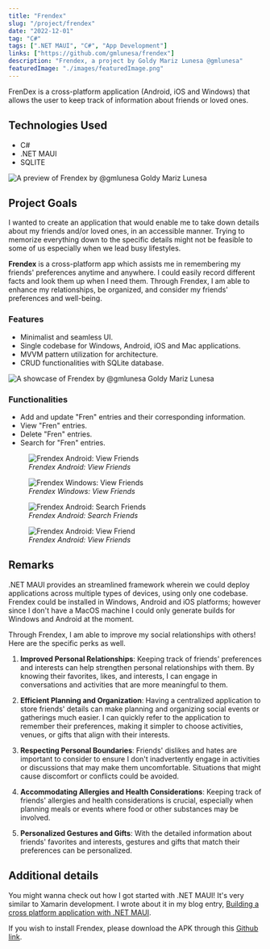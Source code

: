 ```yaml
---
title: "Frendex"
slug: "/project/frendex"
date: "2022-12-01"
tag: "C#"
tags: [".NET MAUI", "C#", "App Development"]
links: ["https://github.com/gmlunesa/frendex"]
description: "Frendex, a project by Goldy Mariz Lunesa @gmlunesa"
featuredImage: "./images/featuredImage.png"
---
```


FrenDex is a cross-platform application (Android, iOS and Windows) that allows the user to keep track of information about friends or loved ones.

## Technologies Used

- C#
- .NET MAUI
- SQLITE

<img
  src="./images/FrendexPreview.png"
  alt="A preview of Frendex by @gmlunesa Goldy Mariz Lunesa"
/>

## Project Goals

I wanted to create an application that would enable me to take down details about my friends and/or loved ones, in an accessible manner. Trying to memorize everything down to the specific details might not be feasible to some of us especially when we lead busy lifestyles.

**Frendex** is a cross-platform app which assists me in remembering my friends' preferences anytime and anywhere. I could easily record different facts and look them up when I need them. Through Frendex, I am able to enhance my relationships, be organized, and consider my friends' preferences and well-being.

### Features

- Minimalist and seamless UI.
- Single codebase for Windows, Android, iOS and Mac applications.
- MVVM pattern utilization for architecture.
- CRUD functionalities with SQLite database.

<img
  src="./images/FrendexShowcase.png"
  alt="A showcase of Frendex by @gmlunesa Goldy Mariz Lunesa"
/>

### Functionalities

- Add and update "Fren" entries and their corresponding information.
- View "Fren" entries.
- Delete "Fren" entries.
- Search for "Fren" entries.

<figure>
  <img
    src="./images/FrendexViewFriends.jpg"
    alt="Frendex Android: View Friends"
  />
  <figcaption>
    <em>Frendex Android: View Friends</em>
  </figcaption>
</figure>

<figure>
  <img
    src="./images/FrendexWindows.png"
    alt="Frendex Windows: View Friends"
  />
  <figcaption>
    <em>Frendex Windows: View Friends</em>
  </figcaption>
</figure>

<figure>
  <img
    src="./images/FrendexSearch.png"
    alt="Frendex Android: Search Friends"
  />
  <figcaption>
    <em>Frendex Android: Search Friends</em>
  </figcaption>
</figure>

<figure>
  <img
    src="./images/FrendexViewFriend.jpg"
    alt="Frendex Android: View Friend"
  />
  <figcaption>
    <em>Frendex Android: View Friends</em>
  </figcaption>
</figure>

## Remarks

.NET MAUI provides an streamlined framework wherein we could deploy applications across multiple types of devices, using only one codebase. Frendex could be installed in Windows, Android and iOS platforms; however since I don't have a MacOS machine I could only generate builds for Windows and Android at the moment.

Through Frendex, I am able to improve my social relationships with others! Here are the specific perks as well.

1. **Improved Personal Relationships**: Keeping track of friends' preferences and interests can help strengthen personal relationships with them. By knowing their favorites, likes, and interests, I can engage in conversations and activities that are more meaningful to them.

2. **Efficient Planning and Organization**: Having a centralized application to store friends' details can make planning and organizing social events or gatherings much easier. I can quickly refer to the application to remember their preferences, making it simpler to choose activities, venues, or gifts that align with their interests.

3. **Respecting Personal Boundaries**: Friends' dislikes and hates are important to consider to ensure I don't inadvertently engage in activities or discussions that may make them uncomfortable. Situations that might cause discomfort or conflicts could be avoided.

4. **Accommodating Allergies and Health Considerations**: Keeping track of friends' allergies and health considerations is crucial, especially when planning meals or events where food or other substances may be involved.

5. **Personalized Gestures and Gifts**: With the detailed information about friends' favorites and interests, gestures and gifts that match their preferences can be personalized.

## Additional details

You might wanna check out how I got started with .NET MAUI! It's very similar to Xamarin development. I wrote about it in my blog entry, [Building a cross platform application with .NET MAUI](https://blog.gmlunesa.com/building-a-cross-platform-application).

If you wish to install Frendex, please download the APK through this [Github link](https://github.com/gmlunesa/frendex/Builds).
